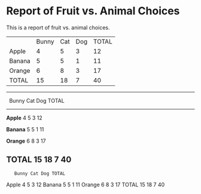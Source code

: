 Report of Fruit vs. Animal Choices
==================================

This is a report of fruit vs. animal choices.

<table class="t1">
<tr>
<td class="header col_first"></td><td class="header col">Bunny</td><td class="header col">Cat</td><td class="header col">Dog</td><td class="header col_last">TOTAL</td></tr>
<tr>
<td class="col_first">Apple</td><td class="col">4</td><td class="col">5</td><td class="col">3</td><td class="col_last">12</td></tr>
<tr>
<td class="col_first">Banana</td><td class="col">5</td><td class="col">5</td><td class="col">1</td><td class="col_last">11</td></tr>
<tr>
<td class="col_first">Orange</td><td class="col">6</td><td class="col">8</td><td class="col">3</td><td class="col_last">17</td></tr>
<tr>
<td class="footer col_first">TOTAL</td><td class="footer col">15</td><td class="footer col">18</td><td class="footer col">7</td><td class="footer col_last">40</td></tr>
</table>

----------------------------------------
   &nbsp;     Bunny   Cat   Dog   TOTAL 
------------ ------- ----- ----- -------
 **Apple**      4      5     3     12   

 **Banana**     5      5     1     11   

 **Orange**     6      8     3     17   

 **TOTAL**     15     18     7     40   
----------------------------------------

       Bunny Cat Dog TOTAL
Apple      4   5   3    12
Banana     5   5   1    11
Orange     6   8   3    17
TOTAL     15  18   7    40

